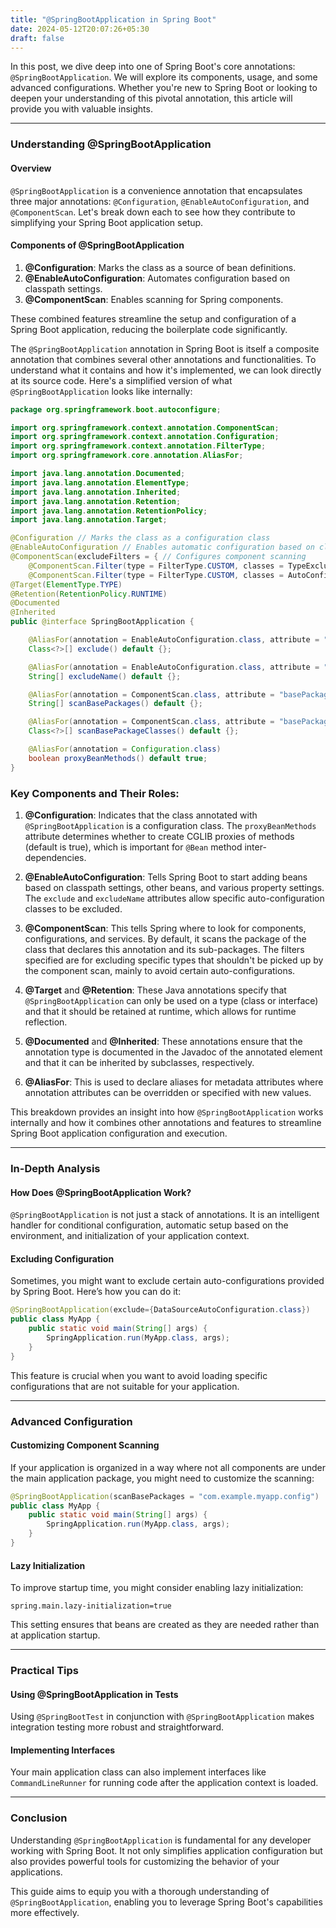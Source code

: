 ```yaml
---
title: "@SpringBootApplication in Spring Boot"
date: 2024-05-12T20:07:26+05:30
draft: false
---
```

In this post, we dive deep into one of Spring Boot's core annotations: `@SpringBootApplication`. We will explore its components, usage, and some advanced configurations. Whether you're new to Spring Boot or looking to deepen your understanding of this pivotal annotation, this article will provide you with valuable insights.

---

### Understanding @SpringBootApplication

#### Overview

`@SpringBootApplication` is a convenience annotation that encapsulates three major annotations: `@Configuration`, `@EnableAutoConfiguration`, and `@ComponentScan`. Let's break down each to see how they contribute to simplifying your Spring Boot application setup.

#### Components of @SpringBootApplication

1. **@Configuration**: Marks the class as a source of bean definitions.
2. **@EnableAutoConfiguration**: Automates configuration based on classpath settings.
3. **@ComponentScan**: Enables scanning for Spring components.

These combined features streamline the setup and configuration of a Spring Boot application, reducing the boilerplate code significantly.


The `@SpringBootApplication` annotation in Spring Boot is itself a composite annotation that combines several other annotations and functionalities. To understand what it contains and how it's implemented, we can look directly at its source code. Here's a simplified version of what `@SpringBootApplication` looks like internally:

```java
package org.springframework.boot.autoconfigure;

import org.springframework.context.annotation.ComponentScan;
import org.springframework.context.annotation.Configuration;
import org.springframework.context.annotation.FilterType;
import org.springframework.core.annotation.AliasFor;

import java.lang.annotation.Documented;
import java.lang.annotation.ElementType;
import java.lang.annotation.Inherited;
import java.lang.annotation.Retention;
import java.lang.annotation.RetentionPolicy;
import java.lang.annotation.Target;

@Configuration // Marks the class as a configuration class
@EnableAutoConfiguration // Enables automatic configuration based on classpath settings
@ComponentScan(excludeFilters = { // Configures component scanning
    @ComponentScan.Filter(type = FilterType.CUSTOM, classes = TypeExcludeFilter.class),
    @ComponentScan.Filter(type = FilterType.CUSTOM, classes = AutoConfigurationExcludeFilter.class) })
@Target(ElementType.TYPE)
@Retention(RetentionPolicy.RUNTIME)
@Documented
@Inherited
public @interface SpringBootApplication {

    @AliasFor(annotation = EnableAutoConfiguration.class, attribute = "exclude")
    Class<?>[] exclude() default {};

    @AliasFor(annotation = EnableAutoConfiguration.class, attribute = "excludeName")
    String[] excludeName() default {};

    @AliasFor(annotation = ComponentScan.class, attribute = "basePackages")
    String[] scanBasePackages() default {};

    @AliasFor(annotation = ComponentScan.class, attribute = "basePackageClasses")
    Class<?>[] scanBasePackageClasses() default {};

    @AliasFor(annotation = Configuration.class)
    boolean proxyBeanMethods() default true;
}
```

### Key Components and Their Roles:

1. **@Configuration**: Indicates that the class annotated with `@SpringBootApplication` is a configuration class. The `proxyBeanMethods` attribute determines whether to create CGLIB proxies of methods (default is true), which is important for `@Bean` method inter-dependencies.

2. **@EnableAutoConfiguration**: Tells Spring Boot to start adding beans based on classpath settings, other beans, and various property settings. The `exclude` and `excludeName` attributes allow specific auto-configuration classes to be excluded.

3. **@ComponentScan**: This tells Spring where to look for components, configurations, and services. By default, it scans the package of the class that declares this annotation and its sub-packages. The filters specified are for excluding specific types that shouldn't be picked up by the component scan, mainly to avoid certain auto-configurations.

4. **@Target** and **@Retention**: These Java annotations specify that `@SpringBootApplication` can only be used on a type (class or interface) and that it should be retained at runtime, which allows for runtime reflection.

5. **@Documented** and **@Inherited**: These annotations ensure that the annotation type is documented in the Javadoc of the annotated element and that it can be inherited by subclasses, respectively.

6. **@AliasFor**: This is used to declare aliases for metadata attributes where annotation attributes can be overridden or specified with new values.

This breakdown provides an insight into how `@SpringBootApplication` works internally and how it combines other annotations and features to streamline Spring Boot application configuration and execution.

---

### In-Depth Analysis

#### How Does @SpringBootApplication Work?

`@SpringBootApplication` is not just a stack of annotations. It is an intelligent handler for conditional configuration, automatic setup based on the environment, and initialization of your application context.

#### Excluding Configuration

Sometimes, you might want to exclude certain auto-configurations provided by Spring Boot. Here’s how you can do it:

```java
@SpringBootApplication(exclude={DataSourceAutoConfiguration.class})
public class MyApp {
    public static void main(String[] args) {
        SpringApplication.run(MyApp.class, args);
    }
}
```

This feature is crucial when you want to avoid loading specific configurations that are not suitable for your application.

---

### Advanced Configuration

#### Customizing Component Scanning

If your application is organized in a way where not all components are under the main application package, you might need to customize the scanning:

```java
@SpringBootApplication(scanBasePackages = "com.example.myapp.config")
public class MyApp {
    public static void main(String[] args) {
        SpringApplication.run(MyApp.class, args);
    }
}
```

#### Lazy Initialization

To improve startup time, you might consider enabling lazy initialization:

```properties
spring.main.lazy-initialization=true
```

This setting ensures that beans are created as they are needed rather than at application startup.

---

### Practical Tips

#### Using @SpringBootApplication in Tests

Using `@SpringBootTest` in conjunction with `@SpringBootApplication` makes integration testing more robust and straightforward.

#### Implementing Interfaces

Your main application class can also implement interfaces like `CommandLineRunner` for running code after the application context is loaded.

---

### Conclusion

Understanding `@SpringBootApplication` is fundamental for any developer working with Spring Boot. It not only simplifies application configuration but also provides powerful tools for customizing the behavior of your applications.

This guide aims to equip you with a thorough understanding of `@SpringBootApplication`, enabling you to leverage Spring Boot's capabilities more effectively.